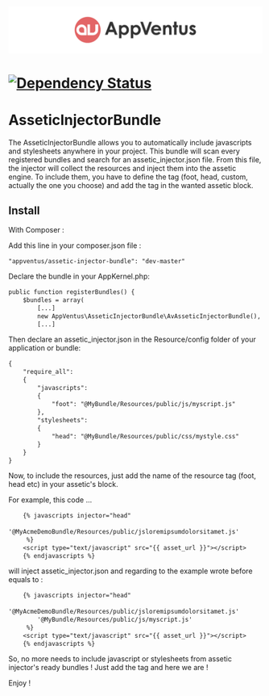 [![AppVentus](https://github.com/AppVentus/AvAlertifyBundle/blob/master/Media/appventus.png)](http://appventus.com)


[![Dependency Status](https://www.versioneye.com/php/appventus:assetic-injector-bundle/dev-master/badge.svg)](https://www.versioneye.com/php/appventus:assetic-injector-bundle/dev-master)
=============

AsseticInjectorBundle
=======

The AsseticInjectorBundle allows you to automatically include javascripts and stylesheets anywhere in your project.
This bundle will scan every registered bundles and search for an assetic_injector.json file. From this file, the injector will collect the resources and inject them into the assetic engine.
To include them, you have to define the tag (foot, head, custom, actually the one you choose) and add the tag in the wanted assetic block.

## Install

With Composer :


Add this line in your composer.json file :

    "appventus/assetic-injector-bundle": "dev-master"

Declare the bundle in your AppKernel.php:

    public function registerBundles() {
        $bundles = array(
            [...]
            new AppVentus\AsseticInjectorBundle\AvAsseticInjectorBundle(),
            [...]

Then declare an assetic_injector.json in the Resource/config folder of your application or bundle:

    {
        "require_all":
        {
            "javascripts":
            {
                "foot": "@MyBundle/Resources/public/js/myscript.js"
            },
            "stylesheets":
            {
                "head": "@MyBundle/Resources/public/css/mystyle.css"
            }
        }
    }


Now, to include the resources, just add the name of the resource tag (foot, head etc) in your assetic's block.

For example, this code ...

        {% javascripts injector="head"
            '@MyAcmeDemoBundle/Resources/public/jsloremipsumdolorsitamet.js'
         %}
        <script type="text/javascript" src="{{ asset_url }}"></script>
        {% endjavascripts %}


will inject assetic_injector.json and regarding to the example wrote before equals to :

        {% javascripts injector="head"
            '@MyAcmeDemoBundle/Resources/public/jsloremipsumdolorsitamet.js'
            '@MyBundle/Resources/public/js/myscript.js'
         %}
        <script type="text/javascript" src="{{ asset_url }}"></script>
        {% endjavascripts %}

So, no more needs to include javascript or stylesheets from assetic injector's ready bundles !
Just add the tag and here we are !

Enjoy !
